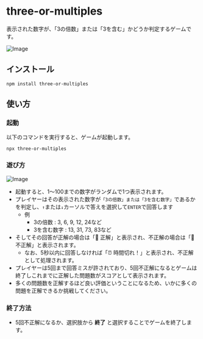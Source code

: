 # three-or-multiples

表示された数字が、「3の倍数」または「3を含む」かどうか判定するゲームです。

![Image](https://github.com/user-attachments/assets/158120ad-95d4-4617-890a-682a7f978ba8)

## インストール

```
npm install three-or-multiples
```

## 使い方

### 起動

以下のコマンドを実行すると、ゲームが起動します。

```
npx three-or-multiples
```

### 遊び方

![Image](https://github.com/user-attachments/assets/092c4094-c9ec-4765-b750-f808799c3ecd)

- 起動すると、1～100までの数字がランダムで1つ表示されます。
- プレイヤーはその表示された数字が`「3の倍数」または「3を含む数字」`であるかを判定し、`↑`または`↓`カーソルで答えを選択して`ENTER`で回答します
  - 例
    - 3の倍数 : 3, 6, 9, 12, 24など
    - 3を含む数字 : 13, 31, 73, 83など
- そしてその回答が正解の場合は「🙆 正解」と表示され、不正解の場合は「🙅 不正解」と表示されます。
  - なお、5秒以内に回答しなければ「⏰ 時間切れ！」と表示され、不正解として処理されます。
- プレイヤーは5回まで回答ミスが許されており、5回不正解になるとゲームは終了しこれまでに正解した問題数がスコアとして表示されます。
- 多くの問題数を正解するほど良い評価ということになるため、いかに多くの問題を正解できるか挑戦してください。

### 終了方法

- 5回不正解になるか、選択肢から **終了** と選択することでゲームを終了します。
